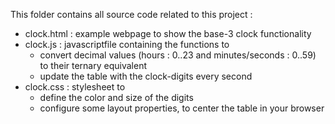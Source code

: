This folder contains all source code related to this project :

 - clock.html : example webpage to show the base-3 clock functionality
 - clock.js : javascriptfile containing the functions to   
   - convert decimal values (hours : 0..23 and minutes/seconds : 0..59) to their ternary equivalent
   - update the table with the clock-digits every second
 - clock.css : stylesheet to 
   - define the color and size of the digits
   - configure some layout properties, to center the table in your browser

